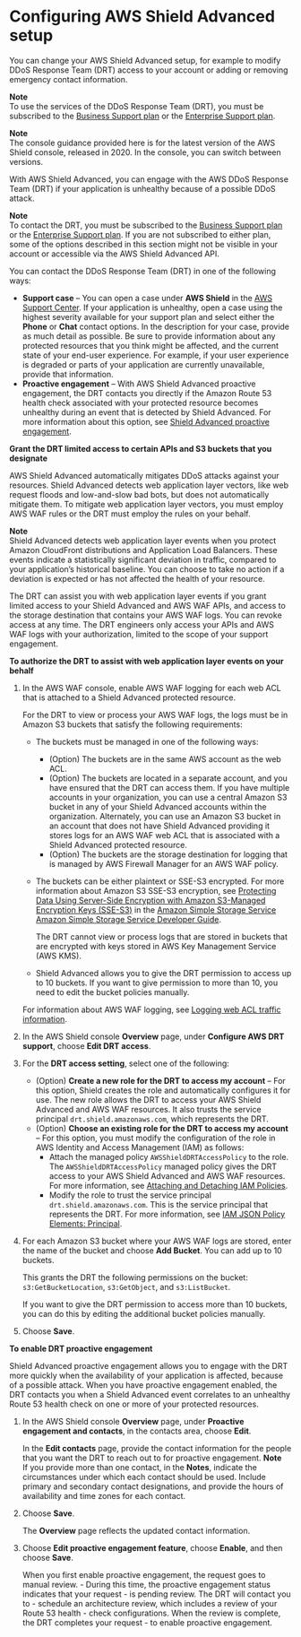 # Configuring AWS Shield Advanced setup<a name="ddos-edit-drt"></a>

You can change your AWS Shield Advanced setup, for example to modify DDoS Response Team \(DRT\) access to your account or adding or removing emergency contact information\.

**Note**  
To use the services of the DDoS Response Team \(DRT\), you must be subscribed to the [Business Support plan](https://aws.amazon.com/premiumsupport/business-support/) or the [Enterprise Support plan](https://aws.amazon.com/premiumsupport/enterprise-support/)\.

**Note**  
The console guidance provided here is for the latest version of the AWS Shield console, released in 2020\. In the console, you can switch between versions\. 

With AWS Shield Advanced, you can engage with the AWS DDoS Response Team \(DRT\) if your application is unhealthy because of a possible DDoS attack\. 

**Note**  
To contact the DRT, you must be subscribed to the [Business Support plan](https://aws.amazon.com/premiumsupport/business-support/) or the [Enterprise Support plan](https://aws.amazon.com/premiumsupport/enterprise-support/)\. If you are not subscribed to either plan, some of the options described in this section might not be visible in your account or accessible via the AWS Shield Advanced API\.

You can contact the DDoS Response Team \(DRT\) in one of the following ways: 
+ **Support case** – You can open a case under **AWS Shield** in the [AWS Support Center](https://docs.aws.amazon.com/awssupport/latest/user/case-management.html)\. If your application is unhealthy, open a case using the highest severity available for your support plan and select either the **Phone** or **Chat** contact options\. In the description for your case, provide as much detail as possible\. Be sure to provide information about any protected resources that you think might be affected, and the current state of your end\-user experience\. For example, if your user experience is degraded or parts of your application are currently unavailable, provide that information\. 
+ **Proactive engagement** – With AWS Shield Advanced proactive engagement, the DRT contacts you directly if the Amazon Route 53 health check associated with your protected resource becomes unhealthy during an event that is detected by Shield Advanced\. For more information about this option, see [Shield Advanced proactive engagement](ddos-overview.md#ddos-advanced-proactive-engagement)\.

**Grant the DRT limited access to certain APIs and S3 buckets that you designate**

AWS Shield Advanced automatically mitigates DDoS attacks against your resources\. Shield Advanced detects web application layer vectors, like web request floods and low\-and\-slow bad bots, but does not automatically mitigate them\. To mitigate web application layer vectors, you must employ AWS WAF rules or the DRT must employ the rules on your behalf\. 

**Note**  
Shield Advanced detects web application layer events when you protect Amazon CloudFront distributions and Application Load Balancers\. These events indicate a statistically significant deviation in traffic, compared to your application’s historical baseline\. You can choose to take no action if a deviation is expected or has not affected the health of your resource\.

The DRT can assist you with web application layer events if you grant limited access to your Shield Advanced and AWS WAF APIs, and access to the storage destination that contains your AWS WAF logs\. You can revoke access at any time\. The DRT engineers only access your APIs and AWS WAF logs with your authorization, limited to the scope of your support engagement\. 

**To authorize the DRT to assist with web application layer events on your behalf**

1. In the AWS WAF console, enable AWS WAF logging for each web ACL that is attached to a Shield Advanced protected resource\. 

   For the DRT to view or process your AWS WAF logs, the logs must be in Amazon S3 buckets that satisfy the following requirements: 
   + The buckets must be managed in one of the following ways:
     + \(Option\) The buckets are in the same AWS account as the web ACL\. 
     + \(Option\) The buckets are located in a separate account, and you have ensured that the DRT can access them\. If you have multiple accounts in your organization, you can use a central Amazon S3 bucket in any of your Shield Advanced accounts within the organization\. Alternately, you can use an Amazon S3 bucket in an account that does not have Shield Advanced providing it stores logs for an AWS WAF web ACL that is associated with a Shield Advanced protected resource\. 
     + \(Option\) The buckets are the storage destination for logging that is managed by AWS Firewall Manager for an AWS WAF policy\. 
   + The buckets can be either plaintext  or SSE\-S3 encrypted\. For more information about Amazon S3 SSE\-S3 encryption, see [Protecting Data Using Server\-Side Encryption with Amazon S3\-Managed Encryption Keys \(SSE\-S3\)](https://docs.aws.amazon.com/AmazonS3/latest/dev/UsingServerSideEncryption.html) in the [Amazon Simple Storage Service Amazon Simple Storage Service Developer Guide](https://docs.aws.amazon.com/AmazonS3/latest/dev/Welcome.html)\.

     The DRT cannot view or process logs that are stored in buckets that are encrypted with keys stored in AWS Key Management Service \(AWS KMS\)\. 
   + Shield Advanced allows you to give the DRT permission to access up to 10 buckets\. If you want to give permission to more than 10, you need to edit the bucket policies manually\.

   For information about AWS WAF logging, see [Logging web ACL traffic information](logging.md)\. 

1. In the AWS Shield console **Overview** page, under **Configure AWS DRT support**, choose **Edit DRT access**\.

1. For the **DRT access setting**, select one of the following: 
   + \(Option\) **Create a new role for the DRT to access my account** – For this option, Shield creates the role and automatically configures it for use\. The new role allows the DRT to access your AWS Shield Advanced and AWS WAF resources\. It also trusts the service principal `drt.shield.amazonaws.com`, which represents the DRT\.
   + \(Option\)  **Choose an existing role for the DRT to access my account** – For this option, you must modify the configuration of the role in AWS Identity and Access Management \(IAM\) as follows: 
     + Attach the managed policy `AWSShieldDRTAccessPolicy` to the role\. The `AWSShieldDRTAccessPolicy` managed policy gives the DRT access to your AWS Shield Advanced and AWS WAF resources\. For more information, see [Attaching and Detaching IAM Policies](https://docs.aws.amazon.com/IAM/latest/UserGuide/access_policies_manage-attach-detach.html)\. 
     + Modify the role to trust the service principal `drt.shield.amazonaws.com`\. This is the service principal that represents the DRT\. For more information, see [IAM JSON Policy Elements: Principal](https://docs.aws.amazon.com/IAM/latest/UserGuide/reference_policies_elements_principal.html)\. 

1. For each Amazon S3 bucket where your AWS WAF logs are stored, enter the name of the bucket and choose **Add Bucket**\. You can add up to 10 buckets\.

   This grants the DRT the following permissions on the bucket: `s3:GetBucketLocation`, `s3:GetObject`, and `s3:ListBucket`\.

   If you want to give the DRT permission to access more than 10 buckets, you can do this by editing the additional bucket policies manually\.

1. Choose **Save**\.

**To enable DRT proactive engagement**

Shield Advanced proactive engagement allows you to engage with the DRT more quickly when the availability of your application is affected, because of a possible attack\. When you have proactive engagement enabled, the DRT contacts you when a Shield Advanced event correlates to an unhealthy Route 53 health check on one or more of your protected resources\.

1. In the AWS Shield console **Overview** page, under **Proactive engagement and contacts**, in the contacts area, choose **Edit**\.

   In the **Edit contacts** page, provide the contact information for the people that you want the DRT to reach out to for proactive engagement\. 
**Note**  
If you provide more than one contact, in the **Notes**, indicate the circumstances under which each contact should be used\. Include primary and secondary contact designations, and provide the hours of availability and time zones for each contact\. 

1. Choose **Save**\.

   The **Overview** page reflects the updated contact information\.

1. Choose **Edit proactive engagement feature**, choose **Enable**, and then choose **Save**\.

   When you first enable proactive engagement, the request goes to manual review\. \- During this time, the proactive engagement status indicates that your request \- is pending review\. The DRT will contact you to \- schedule an architecture review, which includes a review of your Route 53 health \- check configurations\. When the review is complete, the DRT completes your request \- to enable proactive engagement\. 